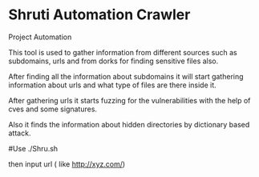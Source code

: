 # Shruti Automation Crawler 

Project Automation

  This tool is used to gather information from different sources such as subdomains, urls and from dorks for finding sensitive files also.
  
  After finding all the information about subdomains it will start gathering information about urls and what type of files are there inside it.
  
  After gathering urls it starts fuzzing for the vulnerabilities with the help of cves and some signatures.  
  
  Also it finds the information about hidden directories by dictionary based attack.


#Use
./Shru.sh

then input url  ( like http://xyz.com/)

